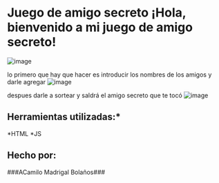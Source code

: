 # Juego de amigo secreto ¡Hola, bienvenido a mi juego de amigo secreto!
![image](https://github.com/user-attachments/assets/3a97910a-d346-4473-a560-3ad7d96d7ad9)

lo primero que hay que hacer es introducir los nombres de los amigos y darle agregar
![image](https://github.com/user-attachments/assets/260bf067-5d47-4f0a-bc28-9cad39ac3bc7)


despues darle a sortear y saldrá el amigo secreto que te tocó
![image](https://github.com/user-attachments/assets/d9f1e439-d87c-4dfb-9e15-40aef8ae8154)

  ## Herramientas utilizadas:*
*HTML
*JS
## Hecho por:
###ACamilo Madrigal Bolaños### 
